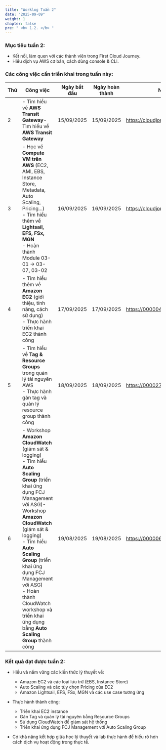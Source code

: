 ```yaml
---
title: "Worklog Tuần 2"
date: "2025-09-09"
weight: 1
chapter: false
pre: " <b> 1.2. </b> "
---
```




### Mục tiêu tuần 2:

* Kết nối, làm quen với các thành viên trong First Cloud Journey.
* Hiểu dịch vụ AWS cơ bản, cách dùng console & CLI.

### Các công việc cần triển khai trong tuần này:
| Thứ | Công việc                                                                                                                                                                                   | Ngày bắt đầu | Ngày hoàn thành | Nguồn tài liệu                            |
| --- | ------------------------------------------------------------------------------------------------------------------------------------------------------------------------------------------- | ------------ | --------------- | ----------------------------------------- |
| 2   | - Tìm hiểu về **AWS Transit Gateway**- Tìm hiểu về **AWS Transit Gateway**                                                                                             | 15/09/2025   | 15/09/2025      | <https://cloudjourney.awsstudygroup.com/> |
| 3   | - Học về **Compute VM trên AWS** (EC2, AMI, EBS, Instance Store, Metadata, Auto Scaling, Pricing...)<br>- Tìm hiểu thêm về **Lightsail, EFS, FSx, MGN**<br>- Hoàn thành Module 03-01 → 03-07, 03-02                                            | 16/09/2025   | 16/09/2025      | <https://cloudjourney.awsstudygroup.com/> |
| 4   | - Tìm hiểu thêm về **Amazon EC2** (giới thiệu, tính năng, cách sử dụng) <br> - Thực hành triển khai EC2 thành công | 17/09/2025    | 17/09/2025      | <https://000004.awsstudygroup.com/> |
| 5   | - Tìm hiểu về **Tag & Resource Groups** trong quản lý tài nguyên AWS <br> - Thực hành gán tag và quản lý resource group thành công                  | 18/09/2025   | 18/09/2025      | <https://000027.awsstudygroup.com/> |
| 6   | - Workshop **Amazon CloudWatch** (giám sát & logging)<br>- Tìm hiểu **Auto Scaling Group** (triển khai ứng dụng FCJ Management với ASG)- Workshop **Amazon CloudWatch** (giám sát & logging)<br>- Tìm hiểu **Auto Scaling Group** (triển khai ứng dụng FCJ Management với ASG) <br> - Hoàn thành CloudWatch workshop và triển khai ứng dụng bằng **Auto Scaling Group** thành công                                                                                         | 19/08/2025   | 19/08/2025      | <https://000006.awsstudygroup.com/> |


### Kết quả đạt được tuần 2:

* Hiểu và nắm vững các kiến thức lý thuyết về:
  * Amazon EC2 và các loại lưu trữ (EBS, Instance Store)
  * Auto Scaling và các tùy chọn Pricing của EC2
  * Amazon Lightsail, EFS, FSx, MGN và các use case tương ứng

* Thực hành thành công:
  * Triển khai EC2 instance
  * Gán Tag và quản lý tài nguyên bằng Resource Groups
  * Sử dụng CloudWatch để giám sát hệ thống
  * Triển khai ứng dụng FCJ Management với Auto Scaling Group

* Có khả năng kết hợp giữa học lý thuyết và lab thực hành để hiểu rõ hơn cách dịch vụ hoạt động trong thực tế.



